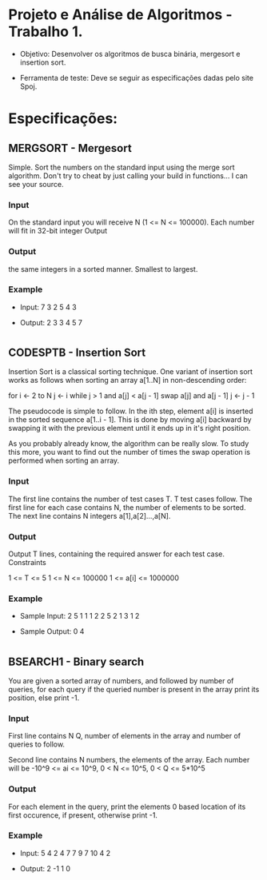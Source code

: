 # Projeto e Análise de Algoritmos - Trabalho 1.
* Objetivo: Desenvolver os algoritmos de busca binária, mergesort e insertion sort.
+ Ferramenta de teste: Deve se seguir as especificações dadas pelo site Spoj.

# Especificações:

## MERGSORT - Mergesort
Simple. Sort the numbers on the standard input using the merge sort algorithm. Don't try to cheat by just calling your build in functions... I can see your source.

### Input

On the standard input you will receive N (1 <= N <= 100000). Each number will fit in 32-bit integer
Output

### Output
the same integers in a sorted manner. Smallest to largest.

### Example

+ Input:
7 3 2 5 4 3

+ Output:
2 3 3 4 5 7
#

## CODESPTB - Insertion Sort
Insertion Sort is a classical sorting technique. One variant of insertion sort works as follows when sorting an array a[1..N] in non-descending order:

for i <- 2 to N
    j <- i
    while j > 1 and a[j] < a[j - 1]
        swap a[j] and a[j - 1]
        j <- j - 1

The pseudocode is simple to follow. In the ith step, element a[i] is inserted in the sorted sequence a[1..i - 1]. This is done by moving a[i] backward by swapping it with the previous element until it ends up in it's right position.

As you probably already know, the algorithm can be really slow. To study this more, you want to find out the number of times the swap operation is performed when sorting an array.

### Input

The first line contains the number of test cases T. T test cases follow. The first line for each case contains N, the number of elements to be sorted. The next line contains N integers a[1],a[2]...,a[N].

### Output

Output T lines, containing the required answer for each test case.
Constraints

1 <= T <= 5
1 <= N <= 100000
1 <= a[i] <= 1000000

### Example

+ Sample Input:
2
5
1 1 1 2 2
5
2 1 3 1 2

+ Sample Output:
0
4

#

## BSEARCH1 - Binary search

You are given a sorted array of numbers, and followed by number of queries, for each query if the queried number is present in the array print its position, else print -1.
### Input

First line contains N Q, number of elements in the array and number of queries to follow.

Second line contains N numbers, the elements of the array. Each number will be -10^9 <= ai <= 10^9, 0 < N <= 10^5, 0 < Q <= 5*10^5
### Output

For each element in the query, print the elements 0 based location of its first occurence, if present, otherwise print -1.
### Example

+ Input:
5 4
2 4 7 7 9
7
10
4
2

+ Output:
2
-1
1
0


